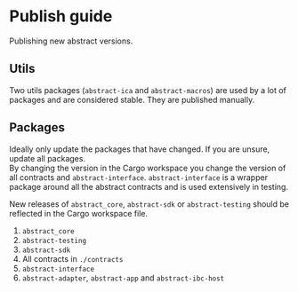 # Publish guide

Publishing new abstract versions.

## Utils

Two utils packages (`abstract-ica` and `abstract-macros`) are used by a lot of packages and are considered stable. They are published manually.

## Packages

Ideally only update the packages that have changed. If you are unsure, update all packages.  
By changing the version in the Cargo workspace you change the version of all contracts and `abstract-interface`.
`abstract-interface` is a wrapper package around all the abstract contracts and is used extensively in testing.

New releases of `abstract_core`, `abstract-sdk` or `abstract-testing` should be reflected in the Cargo workspace
file.

1. `abstract_core`
2. `abstract-testing`
3. `abstract-sdk`
4. All contracts in `./contracts`
5. `abstract-interface`
6. `abstract-adapter`, `abstract-app` and `abstract-ibc-host`
